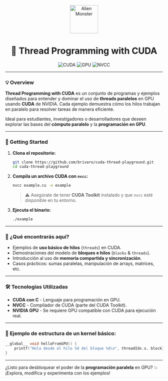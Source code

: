 <div align="center">
  <img src="https://raw.githubusercontent.com/Tarikul-Islam-Anik/Telegram-Animated-Emojis/main/Smileys/Alien%20Monster.webp" alt="Alien Monster" width="90" height="90" />

  <h1>🧵 Thread Programming with CUDA</h1>

  <p>
    <img src="https://img.shields.io/badge/CUDA-12.x-green" alt="CUDA">
    <img src="https://img.shields.io/badge/NVIDIA-GPU-yellow" alt="GPU">
    <img src="https://img.shields.io/badge/nvcc-Compiler-blue" alt="NVCC">
  </p>
</div>

---

### 💡 Overview
**Thread Programming with CUDA** es un conjunto de programas y ejemplos diseñados para entender y dominar el uso de **threads paralelos** en GPU usando **CUDA** de NVIDIA. Cada ejemplo demuestra cómo los hilos trabajan en paralelo para resolver tareas de manera eficiente.

Ideal para estudiantes, investigadores o desarrolladores que deseen explorar las bases del **cómputo paralelo** y la **programación en GPU**.

---

### 🚀 Getting Started

1. **Clona el repositorio:**
   ```bash
   git clone https://github.com/brivaro/cuda-thread-playground.git
   cd cuda-thread-playground
   ```

2. **Compila un archivo CUDA con `nvcc`:**
   ```bash
   nvcc example.cu -o example
   ```

   > ⚠️ Asegúrate de tener **CUDA Toolkit** instalado y que `nvcc` esté disponible en tu entorno.

3. **Ejecuta el binario:**
   ```bash
   ./example
   ```

---

### 🧠 ¿Qué encontrarás aquí?

- Ejemplos de **uso básico de hilos** (`threads`) en CUDA.  
- Demostraciones del modelo de **bloques e hilos** (`blocks` & `threads`).  
- Introducción al uso de **memoria compartida y sincronización**.  
- Casos prácticos: sumas paralelas, manipulación de arrays, matrices, etc.  

---

### 🛠 Tecnologías Utilizadas

- **CUDA con C** - Lenguaje para programación en GPU.  
- **NVCC** - Compilador de CUDA (parte del CUDA Toolkit).  
- **NVIDIA GPU** - Se requiere GPU compatible con CUDA para ejecución real.  

---

### 📌 Ejemplo de estructura de un kernel básico:

```cpp
__global__ void helloFromGPU() {
    printf("Hola desde el hilo %d del bloque %d\n", threadIdx.x, blockIdx.x);
}
```

---

¿Listo para desbloquear el poder de la **programación paralela** en GPU? 💥  
¡Explora, modifica y experimenta con los ejemplos!